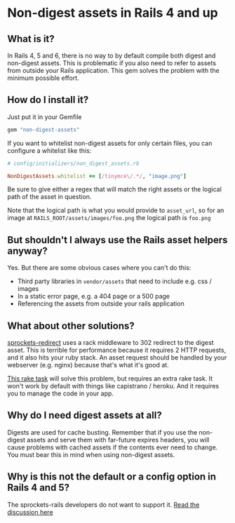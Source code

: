 Non-digest assets in Rails 4 and up
===================================

What is it?
-----------

In Rails 4, 5 and 6, there is no way to by default compile both digest and
non-digest assets. This is problematic if you also need to refer to assets from
outside your Rails application. This gem solves the problem with the minimum
possible effort.

How do I install it?
--------------------

Just put it in your Gemfile

```ruby
gem "non-digest-assets"
```

If you want to whitelist non-digest assets for only certain files, you can
configure a whitelist like this:

```ruby
# config/initializers/non_digest_assets.rb

NonDigestAssets.whitelist += [/tinymce\/.*/, "image.png"]
```

Be sure to give either a regex that will match the right assets or the logical
path of the asset in question.

Note that the logical path is what you would provide to `asset_url`, so for an
image at `RAILS_ROOT/assets/images/foo.png` the logical path is `foo.png`

But shouldn't I always use the Rails asset helpers anyway?
----------------------------------------------------------

Yes. But there are some obvious cases where you can't do this:

* Third party libraries in `vendor/assets` that need to include e.g. css / images
* In a static error page, e.g. a 404 page or a 500 page
* Referencing the assets from outside your rails application

What about other solutions?
--------------------------
[sprockets-redirect](https://github.com/sikachu/sprockets-redirect) uses a rack
middleware to 302 redirect to the digest asset. This is terrible for
performance because it requires 2 HTTP requests, and it also hits your ruby
stack. An asset request should be handled by your webserver (e.g. nginx)
because that's what it's good at.

[This rake task](https://github.com/rails/sprockets-rails/issues/49#issuecomment-20535134)
will solve this problem, but requires an extra rake task. It won't work by
default with things like capistrano / heroku. And it requires you to manage the
code in your app.

Why do I need digest assets at all?
-----------------------------------

Digests are used for cache busting. Remember that if you use the non-digest
assets and serve them with far-future expires headers, you will cause problems
with cached assets if the contents ever need to change. You must bear this in
mind when using non-digest assets.

Why is this not the default or a config option in Rails 4 and 5?
----------------------------------------------------------------

The sprockets-rails developers do not want to support it.
[Read the discussion here](https://github.com/rails/sprockets-rails/issues/49)
